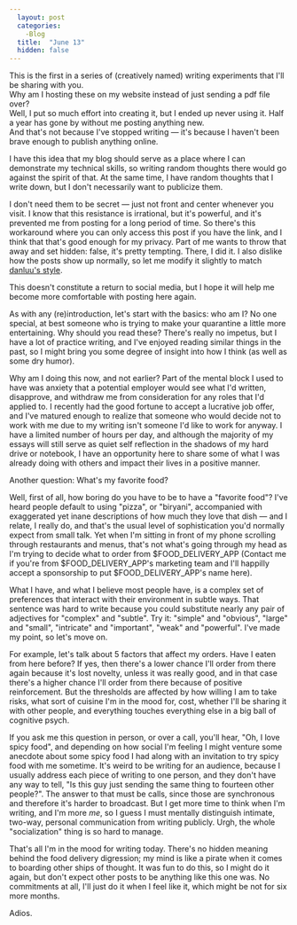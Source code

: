 ```yaml
---
  layout: post
  categories:
    -Blog
  title:  "June 13"
  hidden: false
---
```


This is the first in a series of (creatively named) writing experiments that I'll be sharing with you.  
Why am I hosting these on my website instead of just sending a pdf file over?  
Well, I put so much effort into creating it, but I ended up never using it. Half a year has gone by without me posting anything new.  
And that's not because I've stopped writing — it's because I haven't been brave enough to publish anything online.

I have this idea that my blog should serve as a place where I can demonstrate my technical skills, so writing random thoughts there would go against the spirit of that. At the same time, I have random thoughts that I write down, but I don't necessarily want to publicize them.

I don't need them to be secret — just not front and center whenever you visit. I know that this resistance is irrational, but it's powerful, and it's prevented me from posting for a long period of time. So there's this workaround where you can only access this post if you have the link, and I think that that's good enough for my privacy. Part of me wants to throw that away and set hidden: false, it's pretty tempting. There, I did it. I also dislike how the posts show up normally, so let me modify it slightly to match [danluu's style](http://danluu.com/).

This doesn't constitute a return to social media, but I hope it will help me become more comfortable with posting here again.

As with any (re)introduction, let's start with the basics: who am I? No one special, at best someone who is trying to make your quarantine a little more entertaining. Why should you read these? There's really no impetus, but I have a lot of practice writing, and I've enjoyed reading similar things in the past, so I might bring you some degree of insight into how I think (as well as some dry humor). 

Why am I doing this now, and not earlier? Part of the mental block I used to have was anxiety that a potential employer would see what I'd written, disapprove, and withdraw me from consideration for any roles that I'd applied to. I recently had the good fortune to accept a lucrative job offer, and I've matured enough to realize that someone who would decide not to work with me due to my writing isn't someone I'd like to work for anyway. I have a limited number of hours per day, and although the majority of my essays will still serve as quiet self reflection in the shadows of my hard drive or notebook, I have an opportunity here to share some of what I was already doing with others and impact their lives in a positive manner.

Another question: What's my favorite food?

Well, first of all, how boring do you have to be to have a "favorite food"? I've heard people default to using "pizza", or "biryani", accompanied with exaggerated yet inane descriptions of how much they love that dish — and I relate, I really do, and that's the usual level of sophistication you'd normally expect from small talk. Yet when I'm sitting in front of my phone scrolling through restaurants and menus, that's not what's going through my head as I'm trying to decide what to order from $FOOD_DELIVERY_APP (Contact me if you're from $FOOD_DELIVERY_APP's marketing team and I'll happilly accept a sponsorship to put $FOOD_DELIVERY_APP's name here).

What I have, and what I believe most people have, is a complex set of preferences that interact with their environment in subtle ways. That sentence was hard to write because you could substitute nearly any pair of adjectives for "complex" and "subtle". Try it: "simple" and "obvious", "large" and "small", "intricate" and "important", "weak" and "powerful". I've made my point, so let's move on.

For example, let's talk about 5 factors that affect my orders. Have I eaten from here before? If yes, then there's a lower chance I'll order from there again because it's lost novelty, unless it was really good, and in that case there's a higher chance I'll order from there because of positive reinforcement. But the thresholds are affected by how willing I am to take risks, what sort of cuisine I'm in the mood for, cost, whether I'll be sharing it with other people, and everything touches everything else in a big ball of cognitive psych. 

If you ask me this question in person, or over a call, you'll hear, "Oh, I love spicy food", and depending on how social I'm feeling I might venture some anecdote about some spicy food I had along with an invitation to try spicy food with me sometime. It's weird to be writing for an audience, because I usually address each piece of writing to one person, and they don't have any way to tell, "Is this guy just sending the same thing to fourteen other people?". The answer to that must be calls, since those are synchronous and therefore it's harder to broadcast. But I get more time to think when I'm writing, and I'm more *me*, so I guess I must mentally distinguish intimate, two-way, personal communication from writing publicly. Urgh, the whole "socialization" thing is so hard to manage. 

That's all I'm in the mood for writing today. There's no hidden meaning behind the food delivery digression; my mind is like a pirate when it comes to boarding other ships of thought. It was fun to do this, so I might do it again, but don't expect other posts to be anything like this one was. No commitments at all, I'll just do it when I feel like it, which might be not for six more months.

Adios.
